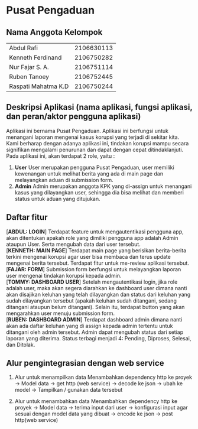 # Pusat Pengaduan

## Nama Anggota Kelompok

<table>
<tr>
<td> Abdul Rafi </td> 
<td> 2106630113 </td> 
</tr>
<tr>
<td> Kenneth Ferdinand </td> 
<td> 2106750282 </td> 
</tr>
<tr>
<td> Nur Fajar S. A. </td> 
<td> 2106751114 </td> 
</tr>
<tr>
<td> Ruben Tanoey </td> 
<td> 2106752445 </td> 
</tr>
<tr>
<td> Raspati Mahatma K.D </td> 
<td> 2106750244 </td> 
</tr>
</table>

## Deskripsi Aplikasi (nama aplikasi, fungsi aplikasi, dan peran/aktor pengguna aplikasi)

Aplikasi ini bernama Pusat Pengaduan. Aplikasi ini berfungsi untuk menangani laporan mengenai kasus korupsi yang terjadi di sekitar kita. Kami berharap dengan adanya aplikasi ini, tindakan korupsi mampu secara signifikan mengalami penurunan dan dapat dengan cepat ditindaklanjuti. Pada aplikasi ini, akan terdapat 2 role, yaitu : 
1. **User**
User merupakan pengguna Pusat Pengaduan, user memiliki kewenangan untuk melihat berita yang ada di main page dan melayangkan aduan di submission form.
2. **Admin**
Admin merupakan anggota KPK yang di-assign untuk menangani kasus yang    dilayangkan user, sehingga dia bisa melihat dan memberi status untuk aduan yang ditujukan.

## Daftar fitur
[**ABDUL: LOGIN**] Terdapat feature untuk mengautentikasi pengguna app, akan ditentukan apakah role yang dimiliki pengguna app adalah Admin ataupun User. Serta mengubah data dari user tersebut.
<br/>
[**KENNETH: MAIN PAGE**] Terdapat main page yang berisikan berita-berita terkini mengenai korupsi agar user bisa membaca dan terus update mengenai berita tersebut. Terdapat fitur untuk me-review aplikasi tersebut. 
<br/>
[**FAJAR: FORM**] Submission form berfungsi untuk melayangkan laporan user mengenai tindakan korupsi kepada admin.
<br/>
[**TOMMY: DASHBOARD USER**] Setelah mengautentikasi login, jika role adalah user, maka akan segera diarahkan ke dashboard user dimana nanti akan disajikan keluhan yang telah dilayangkan dan status dari keluhan yang sudah dilayangkan tersebut (apakah keluhan sudah ditangani, sedang ditangani ataupun belum ditangani). Selain itu, terdapat button yang akan mengarahkan user menuju submission form.
<br/>
[**RUBEN: DASHBOARD ADMIN**] Terdapat dashboard admin dimana nanti akan ada daftar keluhan yang di assign kepada admin tertentu untuk ditangani oleh admin tersebut. Admin dapat mengubah status dari setiap laporan yang diterima. Status terbagi menjadi 4: Pending, Diproses, Selesai, dan Ditolak.

## Alur pengintegrasian dengan web service


1. Alur untuk menampilkan data
Menambahkan dependency http ke proyek → Model data → get http (web service) → decode ke json → ubah ke model → Tampilkan / gunakan data tersebut

2. Alur untuk menambahkan data
Menambahkan dependency http ke proyek → Model data → terima input dari user → konfigurasi input agar sesuai dengan model data yang dibuat → encode ke json → post http(web service) 
